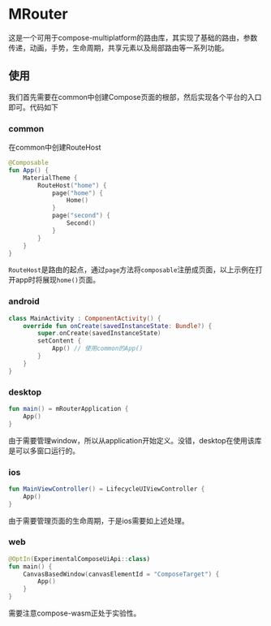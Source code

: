 # MRouter

这是一个可用于compose-multiplatform的路由库，其实现了基础的路由，参数传递，动画，手势，生命周期，共享元素以及局部路由等一系列功能。

## 使用

我们首先需要在common中创建Compose页面的根部，然后实现各个平台的入口即可。代码如下

### common

在common中创建RouteHost

```kotlin
@Composable
fun App() {
    MaterialTheme {
        RouteHost("home") {
            page("home") {
                Home()
            }
            page("second") {
                Second()
            }
        }
    }
}
```

`RouteHost`是路由的起点，通过`page`方法将`composable`注册成页面，以上示例在打开app时将展现`home()`页面。

### android

```kotlin
class MainActivity : ComponentActivity() {
    override fun onCreate(savedInstanceState: Bundle?) {
        super.onCreate(savedInstanceState)
        setContent {
            App() // 使用common的App()
        }
    }
}
```

### desktop

```kotlin
fun main() = mRouterApplication {
    App()
}
```

由于需要管理window，所以从application开始定义。没错，desktop在使用该库是可以多窗口运行的。

### ios

```kotlin
fun MainViewController() = LifecycleUIViewController {
    App()
}
```

由于需要管理页面的生命周期，于是ios需要如上述处理。

### web

```kotlin
@OptIn(ExperimentalComposeUiApi::class)
fun main() {
    CanvasBasedWindow(canvasElementId = "ComposeTarget") {
        App()
    }
}
```

需要注意compose-wasm正处于实验性。